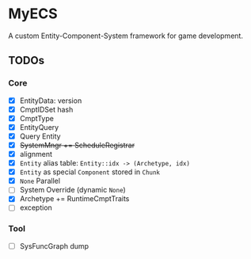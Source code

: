 # MyECS

A custom Entity-Component-System framework for game development.

## TODOs

### Core

- [x] EntityData: version
- [x] CmptIDSet hash
- [x] CmptType
- [x] EntityQuery
- [x] Query Entity
- [x]  ~~SystemMngr += ScheduleRegistrar~~
- [x] alignment
- [x] `Entity` alias table: `Entity::idx -> (Archetype, idx)`
- [x] `Entity` as special `Component` stored in `Chunk`
- [x] `None` Parallel
- [ ] System Override (dynamic `None`)
- [x] Archetype += RuntimeCmptTraits
- [ ] exception

### Tool

- [ ] SysFuncGraph dump